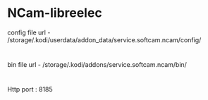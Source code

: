 # NCam-libreelec
config file url - 
/storage/.kodi/userdata/addon_data/service.softcam.ncam/config/
#
bin file url - 
/storage/.kodi/addons/service.softcam.ncam/bin/
#
Http port : 8185
